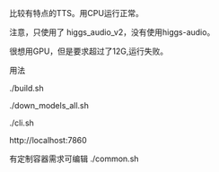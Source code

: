 比较有特点的TTS。用CPU运行正常。

注意，只使用了 higgs_audio_v2，没有使用higgs-audio。

很想用GPU，但是要求超过了12G,运行失败。

用法

./build.sh

./down_models_all.sh

./cli.sh

http://localhost:7860

有定制容器需求可编辑 ./common.sh
